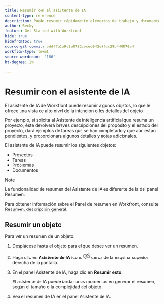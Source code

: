 ```yaml
---
title: Resumir con el asistente de IA
content-type: reference
description: Puede resumir rápidamente elementos de trabajo y documentos mediante la función Resumir esta.
author: Becky
feature: Get Started with Workfront
hide: true
hidefromtoc: true
source-git-commit: bddf7a2a9c3e8732bbced042e6fdc28b440870c4
workflow-type: tm+mt
source-wordcount: '186'
ht-degree: 2%

---
```


# Resumir con el asistente de IA

El asistente de IA de Workfront puede resumir algunos objetos, lo que le ofrece una vista de alto nivel de la intención o los detalles del objeto.

Por ejemplo, si solicita al Asistente de inteligencia artificial que resuma un proyecto, éste devolverá breves descripciones del propósito y el estado del proyecto, dará ejemplos de tareas que se han completado y que aún están pendientes, y proporcionará algunos detalles y notas adicionales.

El asistente de IA puede resumir los siguientes objetos:

* Proyectos
* Tareas
* Problemas
* Documentos

>[!NOTE]
>
>La funcionalidad de resumen del Asistente de IA es diferente de la del panel Resumen.
>
>Para obtener información sobre el Panel de resumen en Workfront, consulte [Resumen, descripción general](/help/quicksilver/workfront-basics/the-new-workfront-experience/summary-overview.md).

## Resumir un objeto

Para ver un resumen de un objeto:

1. Desplácese hasta el objeto para el que desee ver un resumen.
1. Haga clic en **Asistente de IA** icono ![Icono de asistente de IA](assets/ai-assistant-icon.png) cerca de la esquina superior derecha de la pantalla.
1. En el panel Asistente de IA, haga clic en **Resumir esto**.

   El asistente de IA puede tardar unos momentos en generar el resumen, según el tamaño o la complejidad del objeto.

1. Vea el resumen de IA en el panel Asistente de IA.





